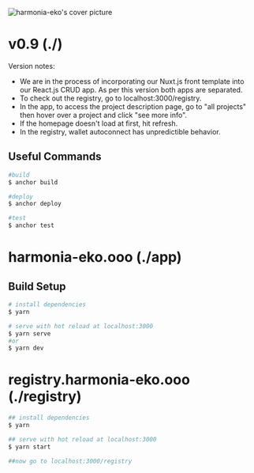 ![harmonia-eko's cover picture](https://harmonia-eko.ghost.io/content/images/size/w1000/2021/10/E3HD.png)

# v0.9 (./)

Version notes:

- We are in the process of incorporating our Nuxt.js front template into our React.js CRUD app. As per this version both apps are separated.
- To check out the registry, go to localhost:3000/registry.
- In the app, to access the project description page, go to "all projects" then hover over a project and click "see more info".
- If the homepage doesn't load at first, hit refresh.
- In the registry, wallet autoconnect has unpredictible behavior.

## Useful Commands

```bash
#build
$ anchor build

#deploy
$ anchor deploy

#test
$ anchor test
```

# harmonia-eko.ooo (./app)

## Build Setup

```bash
# install dependencies
$ yarn

# serve with hot reload at localhost:3000
$ yarn serve
#or
$ yarn dev
```

# registry.harmonia-eko.ooo (./registry)

```bash
## install dependencies
$ yarn

## serve with hot reload at localhost:3000
$ yarn start

##now go to localhost:3000/registry
```

